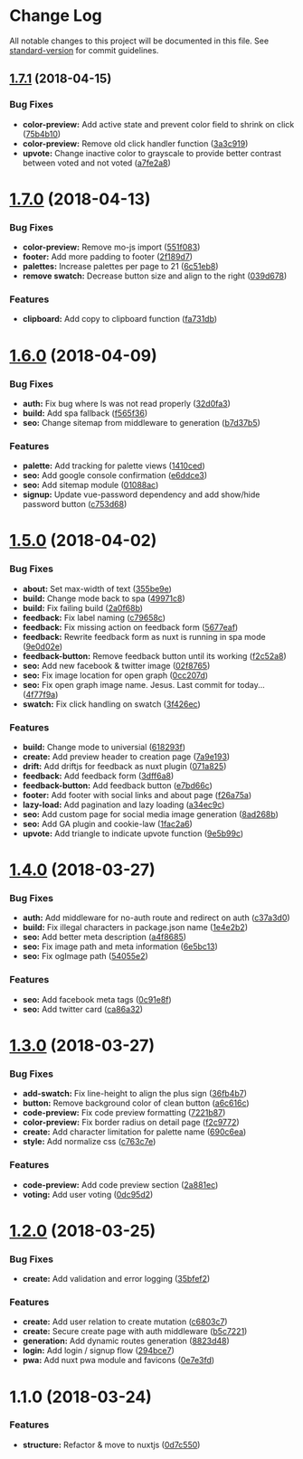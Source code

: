 # Change Log

All notable changes to this project will be documented in this file. See [standard-version](https://github.com/conventional-changelog/standard-version) for commit guidelines.

<a name="1.7.1"></a>
## [1.7.1](https://github.com/apertureless/colourhunt/compare/v1.7.0...v1.7.1) (2018-04-15)


### Bug Fixes

* **color-preview:** Add active state and prevent color field to shrink on click ([75b4b10](https://github.com/apertureless/colourhunt/commit/75b4b10))
* **color-preview:** Remove old click handler function ([3a3c919](https://github.com/apertureless/colourhunt/commit/3a3c919))
* **upvote:** Change inactive color to grayscale to provide better contrast between voted and not voted ([a7fe2a8](https://github.com/apertureless/colourhunt/commit/a7fe2a8))



<a name="1.7.0"></a>
# [1.7.0](https://github.com/apertureless/colourhunt/compare/v1.6.0...v1.7.0) (2018-04-13)


### Bug Fixes

* **color-preview:** Remove mo-js import ([551f083](https://github.com/apertureless/colourhunt/commit/551f083))
* **footer:** Add more padding to footer ([2f189d7](https://github.com/apertureless/colourhunt/commit/2f189d7))
* **palettes:** Increase palettes per page to 21 ([6c51eb8](https://github.com/apertureless/colourhunt/commit/6c51eb8))
* **remove swatch:** Decrease button size and align to the right ([039d678](https://github.com/apertureless/colourhunt/commit/039d678))


### Features

* **clipboard:** Add copy to clipboard function ([fa731db](https://github.com/apertureless/colourhunt/commit/fa731db))



<a name="1.6.0"></a>
# [1.6.0](https://github.com/apertureless/colourhunt/compare/v1.5.0...v1.6.0) (2018-04-09)


### Bug Fixes

* **auth:** Fix bug where ls was not read properly ([32d0fa3](https://github.com/apertureless/colourhunt/commit/32d0fa3))
* **build:** Add spa fallback ([f565f36](https://github.com/apertureless/colourhunt/commit/f565f36))
* **seo:** Change sitemap from middleware to generation ([b7d37b5](https://github.com/apertureless/colourhunt/commit/b7d37b5))


### Features

* **palette:** Add tracking for palette views ([1410ced](https://github.com/apertureless/colourhunt/commit/1410ced))
* **seo:** Add google console confirmation ([e6ddce3](https://github.com/apertureless/colourhunt/commit/e6ddce3))
* **seo:** Add sitemap module ([01088ac](https://github.com/apertureless/colourhunt/commit/01088ac))
* **signup:** Update vue-password dependency and add show/hide password button ([c753d68](https://github.com/apertureless/colourhunt/commit/c753d68))



<a name="1.5.0"></a>
# [1.5.0](https://github.com/apertureless/colourhunt/compare/v1.4.0...v1.5.0) (2018-04-02)


### Bug Fixes

* **about:** Set max-width of text ([355be9e](https://github.com/apertureless/colourhunt/commit/355be9e))
* **build:** Change mode back to spa ([49971c8](https://github.com/apertureless/colourhunt/commit/49971c8))
* **build:** Fix failing build ([2a0f68b](https://github.com/apertureless/colourhunt/commit/2a0f68b))
* **feedback:** Fix label naming ([c79658c](https://github.com/apertureless/colourhunt/commit/c79658c))
* **feedback:** Fix missing action on feedback form ([5677eaf](https://github.com/apertureless/colourhunt/commit/5677eaf))
* **feedback:** Rewrite feedback form as nuxt is running in spa mode ([9e0d02e](https://github.com/apertureless/colourhunt/commit/9e0d02e))
* **feedback-button:** Remove feedback button until its working ([f2c52a8](https://github.com/apertureless/colourhunt/commit/f2c52a8))
* **seo:** Add new facebook & twitter image ([02f8765](https://github.com/apertureless/colourhunt/commit/02f8765))
* **seo:** Fix image location for open graph ([0cc207d](https://github.com/apertureless/colourhunt/commit/0cc207d))
* **seo:** Fix open graph image name. Jesus. Last commit for today... ([4f77f9a](https://github.com/apertureless/colourhunt/commit/4f77f9a))
* **swatch:** Fix click handling on swatch ([3f426ec](https://github.com/apertureless/colourhunt/commit/3f426ec))


### Features

* **build:** Change mode to universial ([618293f](https://github.com/apertureless/colourhunt/commit/618293f))
* **create:** Add preview header to creation page ([7a9e193](https://github.com/apertureless/colourhunt/commit/7a9e193))
* **drift:** Add driftjs for feedback as nuxt plugin ([071a825](https://github.com/apertureless/colourhunt/commit/071a825))
* **feedback:** Add feedback form ([3dff6a8](https://github.com/apertureless/colourhunt/commit/3dff6a8))
* **feedback-button:** Add feedback button ([e7bd66c](https://github.com/apertureless/colourhunt/commit/e7bd66c))
* **footer:** Add footer with social links and about page ([f26a75a](https://github.com/apertureless/colourhunt/commit/f26a75a))
* **lazy-load:** Add pagination and lazy loading ([a34ec9c](https://github.com/apertureless/colourhunt/commit/a34ec9c))
* **seo:** Add custom page for social media image generation ([8ad268b](https://github.com/apertureless/colourhunt/commit/8ad268b))
* **seo:** Add GA plugin and cookie-law ([1fac2a6](https://github.com/apertureless/colourhunt/commit/1fac2a6))
* **upvote:** Add triangle to indicate upvote function ([9e5b99c](https://github.com/apertureless/colourhunt/commit/9e5b99c))



<a name="1.4.0"></a>
# [1.4.0](https://github.com/apertureless/colourhunt/compare/v1.3.0...v1.4.0) (2018-03-27)


### Bug Fixes

* **auth:** Add middleware for no-auth route and redirect on auth ([c37a3d0](https://github.com/apertureless/colourhunt/commit/c37a3d0))
* **build:** Fix illegal characters in package.json name ([1e4e2b2](https://github.com/apertureless/colourhunt/commit/1e4e2b2))
* **seo:** Add better meta description ([a4f8685](https://github.com/apertureless/colourhunt/commit/a4f8685))
* **seo:** Fix image path and meta information ([6e5bc13](https://github.com/apertureless/colourhunt/commit/6e5bc13))
* **seo:** Fix ogImage path ([54055e2](https://github.com/apertureless/colourhunt/commit/54055e2))


### Features

* **seo:** Add facebook meta tags ([0c91e8f](https://github.com/apertureless/colourhunt/commit/0c91e8f))
* **seo:** Add twitter card ([ca86a32](https://github.com/apertureless/colourhunt/commit/ca86a32))



<a name="1.3.0"></a>
# [1.3.0](https://github.com/apertureless/colourhunt/compare/v1.2.0...v1.3.0) (2018-03-27)


### Bug Fixes

* **add-swatch:** Fix line-height to align the plus sign ([36fb4b7](https://github.com/apertureless/colourhunt/commit/36fb4b7))
* **button:** Remove background color of clean button ([a6c616c](https://github.com/apertureless/colourhunt/commit/a6c616c))
* **code-preview:** Fix code preview formatting ([7221b87](https://github.com/apertureless/colourhunt/commit/7221b87))
* **color-preview:** Fix border radius on detail page ([f2c9772](https://github.com/apertureless/colourhunt/commit/f2c9772))
* **create:** Add character limitation for palette name ([690c6ea](https://github.com/apertureless/colourhunt/commit/690c6ea))
* **style:** Add normalize css ([c763c7e](https://github.com/apertureless/colourhunt/commit/c763c7e))


### Features

* **code-preview:** Add code preview section ([2a881ec](https://github.com/apertureless/colourhunt/commit/2a881ec))
* **voting:** Add user voting ([0dc95d2](https://github.com/apertureless/colourhunt/commit/0dc95d2))



<a name="1.2.0"></a>
# [1.2.0](https://github.com/apertureless/colourhunt/compare/v1.1.0...v1.2.0) (2018-03-25)


### Bug Fixes

* **create:** Add validation and error logging ([35bfef2](https://github.com/apertureless/colourhunt/commit/35bfef2))


### Features

* **create:** Add user relation to create mutation ([c6803c7](https://github.com/apertureless/colourhunt/commit/c6803c7))
* **create:** Secure create page with auth middleware ([b5c7221](https://github.com/apertureless/colourhunt/commit/b5c7221))
* **generation:** Add dynamic routes generation ([8823d48](https://github.com/apertureless/colourhunt/commit/8823d48))
* **login:** Add login / signup flow ([294bce7](https://github.com/apertureless/colourhunt/commit/294bce7))
* **pwa:** Add nuxt pwa module and favicons ([0e7e3fd](https://github.com/apertureless/colourhunt/commit/0e7e3fd))



<a name="1.1.0"></a>
# 1.1.0 (2018-03-24)


### Features

* **structure:** Refactor & move to nuxtjs ([0d7c550](https://github.com/apertureless/colourhunt/commit/0d7c550))
